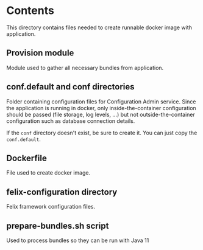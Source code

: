 # Contents

This directory contains files needed to create runnable docker image with application.

## Provision module

Module used to gather all necessary bundles from application.

## conf.default and conf directories

Folder containing configuration files for Configuration Admin service. Since the application
is running in docker, only inside-the-container configuration should be passed (file storage, log levels, ...)
but not outside-the-container configuration such as database connection details.

If the `conf` directory doesn't exist, be sure to create it. You can just copy the `conf.default`.

## Dockerfile

File used to create docker image.

## felix-configuration directory

Felix framework configuration files.

## prepare-bundles.sh script

Used to process bundles so they can be run with Java 11



 
